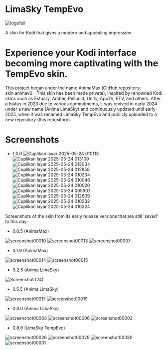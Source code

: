 # LimaSky TempEvo
![logofull](https://github.com/user-attachments/assets/a1ce0db8-ef0d-4051-aefa-5fc8854516ca)

A skin for Kodi that gives a modern and appealing impression.

# Experience your Kodi interface becoming more captivating with the TempEvo skin.
This project began under the name AnimaMax (GitHub repository: skin.animav6 - This skin has been made private), inspired by renowned Kodi skins such as Estuary, Amber, Pellucid, Unity, AppTV, FTV, and others. After a hiatus in 2023 due to various commitments, it was revived in early 2024 under a new name (Anima LimaSky) and continuously updated until early 2025, when it was renamed LimaSky TempEvo and publicly uploaded to a new repository (this repository).

# Screenshots

- 1.0.0
![Cuplikan layar 2025-05-24 010113](https://github.com/user-attachments/assets/05ee70b2-cc1d-49ac-a600-6ef8f8f6159b)
![Cuplikan layar 2025-05-24 013109](https://github.com/user-attachments/assets/5d9a67e9-6eae-4b06-8337-9cd89216b22f)
![Cuplikan layar 2025-05-24 013034](https://github.com/user-attachments/assets/ceef80b8-1257-43a3-af22-323e8db36370)
![Cuplikan layar 2025-05-24 012858](https://github.com/user-attachments/assets/2c7fbef0-2688-4d01-8507-830ccaede377)
![Cuplikan layar 2025-05-24 010234](https://github.com/user-attachments/assets/db56e876-1abb-4b79-a3f3-d26b76cd714a)
![Cuplikan layar 2025-05-24 010046](https://github.com/user-attachments/assets/a2a36e88-65b9-4584-8df7-78a1b2b10915)
![Cuplikan layar 2025-05-24 010020](https://github.com/user-attachments/assets/41a76f3e-80d2-4c85-962b-9650d9623b48)
![Cuplikan layar 2025-05-24 005907](https://github.com/user-attachments/assets/886cf693-d0f8-4541-94f4-080b37ae68db)
![Cuplikan layar 2025-05-24 012609](https://github.com/user-attachments/assets/e2832563-c9a6-4069-9eaa-45c2d4630456)
![Cuplikan layar 2025-05-24 010332](https://github.com/user-attachments/assets/93c52c54-24a9-425c-8fe0-50decdcf7c67)
![Cuplikan layar 2025-05-24 010324](https://github.com/user-attachments/assets/e5625a6b-d260-4935-ba5a-1fdde2f35258)




Screenshots of the skin from its early release versions that are still 'saved' to this day.

- 0.0.5 (AnimaMax)

![screenshot00010](https://github.com/user-attachments/assets/9234d0d1-1afd-4e59-ae51-2cf28fb15853)
![screenshot00013](https://github.com/user-attachments/assets/59a92d6b-1e15-4540-a09d-004329a0f8a0)
![screenshot00007](https://github.com/user-attachments/assets/f9e7bb30-7786-4ea4-a9e2-091844f44167)


- 0.1.9 (AnimaMax)

![screenshot00014](https://github.com/user-attachments/assets/32943227-1945-4deb-8760-63365e70f98a)
![screenshot00015](https://github.com/user-attachments/assets/6bc5956f-0470-430a-b8fa-703ff7e5cb11)


- 0.2.5 (Anima LimaSky)

![Screenshot (24)](https://github.com/user-attachments/assets/a2e4e431-5931-4791-92a4-0c1a76113279)


- 0.5.5 (Anima LimaSky)

![screenshot00017](https://github.com/user-attachments/assets/8918f66c-9c3f-4163-84f6-2fb048cec692)
![screenshot00019](https://github.com/user-attachments/assets/fd6754fe-285d-4513-94f5-5a68e1f724ef)


- 0.8.0 (Anima LimaSky)

![screenshot00003](https://github.com/user-attachments/assets/0ae3cd00-6d72-44c2-94f1-cb988c76e526)
![screenshot00006](https://github.com/user-attachments/assets/fe8d32b4-9b6a-4774-9f02-95a1aa541c2e)
![screenshot00002](https://github.com/user-attachments/assets/dff6285f-d596-4bcf-a98b-f9f170a3e664)


- 0.8.9 (LimaSky TempEvo)

![screenshot00026](https://github.com/user-attachments/assets/e75a6b94-29dc-474f-9251-003612895149)
![screenshot00029](https://github.com/user-attachments/assets/2aeb9481-5e37-4dd8-a09f-7131eb82140e)
![screenshot00030](https://github.com/user-attachments/assets/71fffcdd-b9ba-4693-9e63-cd7f4b1c63c4)
![screenshot00031](https://github.com/user-attachments/assets/19557618-384d-4020-876c-7b5881acdbae)



